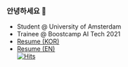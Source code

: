 ### 안녕하세요 👋  
- Student @ University of Amsterdam  
- Trainee @ Boostcamp AI Tech 2021  
- [Resume (KOR)](https://www.notion.so/Resume-c1601344581d4dc6b74c635e9bd251af)
- [Resume (EN)](https://drive.google.com/file/d/1164lOj1MMd94_mWkuY7BDlZKzl7z3glg/view?usp=sharing)  
[![Hits](https://hits.seeyoufarm.com/api/count/incr/badge.svg?url=https%3A%2F%2Fgithub.com%2Fseungwoo-h&count_bg=%2379C83D&title_bg=%23555555&icon=&icon_color=%23E7E7E7&title=hits&edge_flat=true)](https://hits.seeyoufarm.com)
